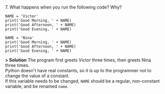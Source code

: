 7\. What happens when you run the following code? Why?
```
NAME = 'Victor'
print('Good Morning, ' + NAME)
print('Good Afternoon, ' + NAME)
print('Good Evening, ' + NAME)

NAME = 'Nina'
print('Good Morning, ' + NAME)
print('Good Afternoon, ' + NAME)
print('Good Evening, ' + NAME)
```

**> Solution**
The program first greets Victor three times, then greets Nina three times.\
Python doesn't have real constants, so it is up to the programmer not to change the value of a constant.\
If this variable needs to be changed, `NAME` should be a regular, non-constant variable, and be renamed `name`.